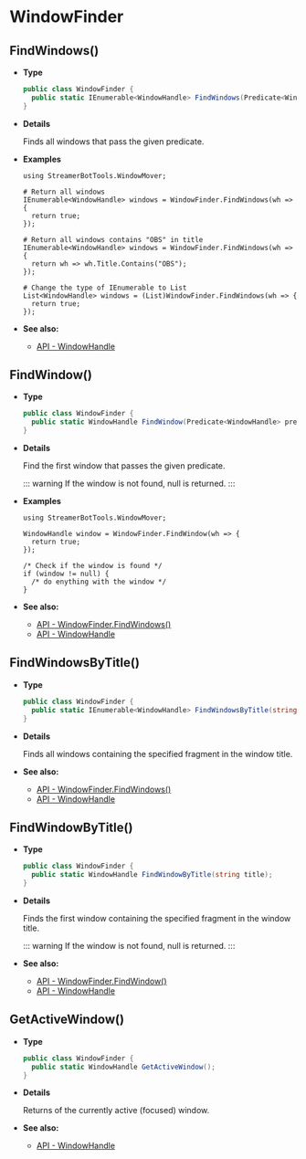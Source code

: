 # WindowFinder

## FindWindows()

- **Type**

  ```csharp
  public class WindowFinder {
    public static IEnumerable<WindowHandle> FindWindows(Predicate<WindowHandle> predicate);
  }
  ```

- **Details**

  Finds all windows that pass the given predicate.

- **Examples**

  ```csharp{10,14}
  using StreamerBotTools.WindowMover;

  # Return all windows
  IEnumerable<WindowHandle> windows = WindowFinder.FindWindows(wh => {
    return true;
  });

  # Return all windows contains "OBS" in title
  IEnumerable<WindowHandle> windows = WindowFinder.FindWindows(wh => {
    return wh => wh.Title.Contains("OBS");
  });

  # Change the type of IEnumerable to List
  List<WindowHandle> windows = (List)WindowFinder.FindWindows(wh => {
    return true;
  });
  ```

- **See also:**
  - [API - WindowHandle](./WindowHandle)

## FindWindow()

- **Type**

  ```csharp
  public class WindowFinder {
    public static WindowHandle FindWindow(Predicate<WindowHandle> predicate);
  }
  ```

- **Details**

  Find the first window that passes the given predicate.

  ::: warning
  If the window is not found, null is returned.
  :::

- **Examples**

  ```csharp{8}
  using StreamerBotTools.WindowMover;

  WindowHandle window = WindowFinder.FindWindow(wh => {
    return true;
  });

  /* Check if the window is found */
  if (window != null) {
    /* do enything with the window */
  }
  ```

- **See also:**
  - [API - WindowFinder.FindWindows()](./WindowFinder#findwindows)
  - [API - WindowHandle](./WindowHandle)

## FindWindowsByTitle()

- **Type**

  ```csharp
  public class WindowFinder {
    public static IEnumerable<WindowHandle> FindWindowsByTitle(string title);
  }
  ```

- **Details**

  Finds all windows containing the specified fragment in the window title.

- **See also:**
  - [API - WindowFinder.FindWindows()](./WindowFinder#findwindows)
  - [API - WindowHandle](./WindowHandle)

## FindWindowByTitle()

- **Type**

  ```csharp
  public class WindowFinder {
    public static WindowHandle FindWindowByTitle(string title);
  }
  ```

- **Details**

  Finds the first window containing the specified fragment in the window title.

  ::: warning
  If the window is not found, null is returned.
  :::

- **See also:**
  - [API - WindowFinder.FindWindow()](./WindowFinder#findwindow)
  - [API - WindowHandle](./WindowHandle)

## GetActiveWindow()

- **Type**

  ```csharp
  public class WindowFinder {
    public static WindowHandle GetActiveWindow();
  }
  ```

- **Details**

  Returns of the currently active (focused) window.

- **See also:**
  - [API - WindowHandle](./WindowHandle)
